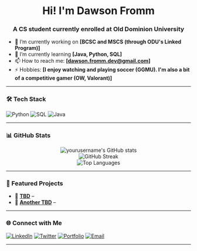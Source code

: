 <!-- Intro Section -->
<h1 align="center">Hi! I'm Dawson Fromm</h1>
<h3 align="center">A CS student currently enrolled at Old Dominion University </h3>

<!-- Quick Bio -->
- 🔭 I’m currently working on **[BCSC and MSCS (through ODU's Linked Program)]**
- 🌱 I’m currently learning **[Java, Python, SQL]**
- 📫 How to reach me: **[dawson.fromm.dev@gmail.com]**
- ⚡ Hobbies: **[I enjoy watching and playing soccer (GGMU). I'm also a bit of a competitive gamer (OW, Valorant)]**

---

<!-- Tech Stack -->
### 🛠 Tech Stack
![Python](https://img.shields.io/badge/Python-3776AB?style=for-the-badge&logo=python&logoColor=white)
![SQL](https://img.shields.io/badge/SQL-4479A1?style=for-the-badge&logo=postgresql&logoColor=white)
![Java](https://img.shields.io/badge/Java-ED8B00?style=for-the-badge&logo=openjdk&logoColor=white)

---

<!-- GitHub Stats -->
### 📊 GitHub Stats
<p align="center">
  <img src="https://github-readme-stats.vercel.app/api?username=dasunny&show_icons=true&theme=radical" alt="yourusername's GitHub stats" />
  <br/>
  <img src="https://github-readme-streak-stats.herokuapp.com/?user=dasunny&theme=radical" alt="GitHub Streak" />
  <br/>
  <img src="https://github-readme-stats.vercel.app/api/top-langs/?username=dasunny&layout=compact&theme=radical" alt="Top Languages" />
</p>

---

<!-- Featured Projects -->
### 🚀 Featured Projects
- 🔹 [**TBD**](https://github.com/yourusername/project) – <!--Description of Project Here-->
- 🔹 [**Another TBD**](https://github.com/yourusername/project) – <!--Description of Project Here-->
---

<!-- Connect -->
### 🌐 Connect with Me
[![LinkedIn](https://img.shields.io/badge/-LinkedIn-blue?style=flat-square&logo=linkedin)](https://www.linkedin.com/in/dawson-fromm-492115363/)
[![Twitter](https://img.shields.io/badge/-Twitter-1DA1F2?style=flat-square&logo=twitter&logoColor=white)](TBDTwitter)
[![Portfolio](https://img.shields.io/badge/-Portfolio-black?style=flat-square&logo=firefox)](TBDPortfolio.com)
[![Email](https://img.shields.io/badge/-Email-c14438?style=flat-square&logo=gmail&logoColor=white)](mailto:dawson.fromm.dev@gmail.com)

---
